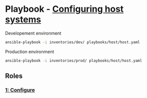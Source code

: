# Playbook - [Configuring host systems](.)

Developement environment

```sh
ansible-playbook -i inventories/dev/ playbooks/host/host.yaml
```

Production environment

```sh
ansible-playbook -i inventories/prod/ playbooks/host/host.yaml
```

## Roles

### [1: Configure](configure)
